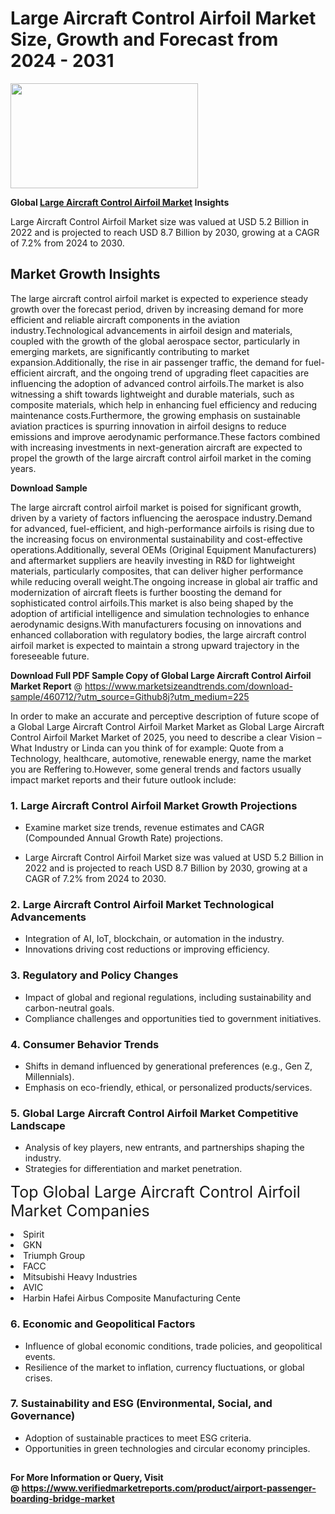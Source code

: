 <H1>Large Aircraft Control Airfoil Market Size, Growth and Forecast from 2024 - 2031</H1><img class="aligncenter size-medium wp-image-584254" src="https://thirdeyenews.in/wp-content/uploads/2024/09/Global-Market-Research-300x168.jpeg" alt="" width="300" height="168" /><p><strong>Global&nbsp;<a href="https://www.marketsizeandtrends.com/download-sample/460712/?utm_source=Github8j?utm_medium=225">Large Aircraft Control Airfoil Market</a> Insights</strong></p><p>Large Aircraft Control Airfoil Market size was valued at USD 5.2 Billion in 2022 and is projected to reach USD 8.7 Billion by 2030, growing at a CAGR of 7.2% from 2024 to 2030.</p><p><h2>Market Growth Insights</h2> <p>The large aircraft control airfoil market is expected to experience steady growth over the forecast period, driven by increasing demand for more efficient and reliable aircraft components in the aviation industry.Technological advancements in airfoil design and materials, coupled with the growth of the global aerospace sector, particularly in emerging markets, are significantly contributing to market expansion.Additionally, the rise in air passenger traffic, the demand for fuel-efficient aircraft, and the ongoing trend of upgrading fleet capacities are influencing the adoption of advanced control airfoils.The market is also witnessing a shift towards lightweight and durable materials, such as composite materials, which help in enhancing fuel efficiency and reducing maintenance costs.Furthermore, the growing emphasis on sustainable aviation practices is spurring innovation in airfoil designs to reduce emissions and improve aerodynamic performance.These factors combined with increasing investments in next-generation aircraft are expected to propel the growth of the large aircraft control airfoil market in the coming years.</p> <p><strong>Download Sample</strong></p> <p>The large aircraft control airfoil market is poised for significant growth, driven by a variety of factors influencing the aerospace industry.Demand for advanced, fuel-efficient, and high-performance airfoils is rising due to the increasing focus on environmental sustainability and cost-effective operations.Additionally, several OEMs (Original Equipment Manufacturers) and aftermarket suppliers are heavily investing in R&D for lightweight materials, particularly composites, that can deliver higher performance while reducing overall weight.The ongoing increase in global air traffic and modernization of aircraft fleets is further boosting the demand for sophisticated control airfoils.This market is also being shaped by the adoption of artificial intelligence and simulation technologies to enhance aerodynamic designs.With manufacturers focusing on innovations and enhanced collaboration with regulatory bodies, the large aircraft control airfoil market is expected to maintain a strong upward trajectory in the foreseeable future.<p><span class=""><strong>Download Full PDF Sample Copy of Global Large Aircraft Control Airfoil Market Report</strong> @ <a href="https://www.marketsizeandtrends.com/download-sample/460712/?utm_source=Github8j?utm_medium=225" target="_blank">https://www.marketsizeandtrends.com/download-sample/460712/?utm_source=Github8j?utm_medium=225</a></span></p><p>In order to make an accurate and perceptive description of future scope of a Global&nbsp;Large Aircraft Control Airfoil Market Market as Global&nbsp;Large Aircraft Control Airfoil Market Market of 2025, you need to describe a clear Vision &ndash; What Industry or Linda can you think of for example: Quote from a Technology, healthcare, automotive, renewable energy, name the market you are Reffering to.However, some general trends and factors usually impact market reports and their future outlook include:</p><h3>1.&nbsp;<strong>Large Aircraft Control Airfoil Market Growth Projections</strong></h3><ul><li>Examine market size trends, revenue estimates and CAGR (Compounded Annual Growth Rate) projections.</li><li><p>Large Aircraft Control Airfoil Market size was valued at USD 5.2 Billion in 2022 and is projected to reach USD 8.7 Billion by 2030, growing at a CAGR of 7.2% from 2024 to 2030.</p></li></ul><h3>2.&nbsp;<strong>Large Aircraft Control Airfoil Market Technological Advancements</strong></h3><ul><li>Integration of AI, IoT, blockchain, or automation in the industry.</li><li>Innovations driving cost reductions or improving efficiency.</li></ul><h3>3.&nbsp;<strong>Regulatory and Policy Changes</strong></h3><ul><li>Impact of global and regional regulations, including sustainability and carbon-neutral goals.</li><li>Compliance challenges and opportunities tied to government initiatives.</li></ul><h3>4.&nbsp;<strong>Consumer Behavior Trends</strong></h3><ul><li>Shifts in demand influenced by generational preferences (e.g., Gen Z, Millennials).</li><li>Emphasis on eco-friendly, ethical, or personalized products/services.</li></ul><h3>5.&nbsp;<strong>Global Large Aircraft Control Airfoil Market Competitive Landscape</strong></h3><ul><li>Analysis of key players, new entrants, and partnerships shaping the industry.</li><li>Strategies for differentiation and market penetration.</li></ul><p data-pm-slice="1 1 []"><span style="color: inherit; font-family: inherit; font-size: 25px;">Top Global Large Aircraft Control Airfoil Market Companies</span></p><div class="" data-test-id=""><p><li>Spirit</li><li> GKN</li><li> Triumph Group</li><li> FACC</li><li> Mitsubishi Heavy Industries</li><li> AVIC</li><li> Harbin Hafei Airbus Composite Manufacturing Cente</li></p></div><h3>6.&nbsp;<strong>Economic and Geopolitical Factors</strong></h3><ul><li>Influence of global economic conditions, trade policies, and geopolitical events.</li><li>Resilience of the market to inflation, currency fluctuations, or global crises.</li></ul><h3>7.&nbsp;<strong>Sustainability and ESG (Environmental, Social, and Governance)</strong></h3><ul><li>Adoption of sustainable practices to meet ESG criteria.</li><li>Opportunities in green technologies and circular economy principles.</li></ul><h2><strong style="font-size: 14px;">For More Information or Query, Visit @&nbsp;</strong><a style="background-color: #ffffff; font-size: 14px;" href="https://www.marketsizeandtrends.com/report/large-aircraft-control-airfoil-market/" target="_blank">https://www.verifiedmarketreports.com/product/airport-passenger-boarding-bridge-market</a></h2>